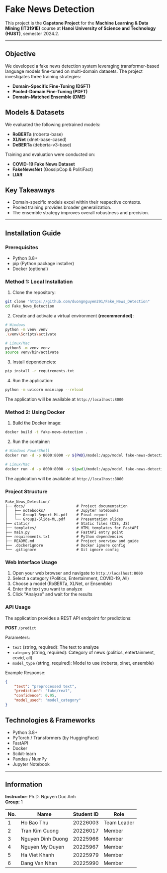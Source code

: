 # Fake News Detection

This project is the **Capstone Project** for the **Machine Learning & Data Mining (IT3191E)** course at **Hanoi University of Science and Technology (HUST)**, semester 2024.2.

---

## Objective

We developed a fake news detection system leveraging transformer-based language models fine-tuned on multi-domain datasets. The project investigates three training strategies:

- **Domain-Specific Fine-Tuning (DSFT)**  
- **Pooled-Domain Fine-Tuning (PDFT)**  
- **Domain-Matched Ensemble (DME)**
  
## Models & Datasets

We evaluated the following pretrained models:

- **RoBERTa** (roberta-base)  
- **XLNet** (xlnet-base-cased)  
- **DeBERTa** (deberta-v3-base)

Training and evaluation were conducted on:

- **COVID-19 Fake News Dataset**
- **FakeNewsNet** (GossipCop & PolitiFact)
- **LIAR**

## Key Takeaways

- Domain-specific models excel within their respective contexts.
- Pooled training provides broader generalization.
- The ensemble strategy improves overall robustness and precision.

---

## Installation Guide

### Prerequisites

- Python 3.8+
- pip (Python package installer)
- Docker (optional)

### Method 1: Local Installation

1. Clone the repository:
```bash
git clone "https://github.com/duongnguyen291/Fake_News_Detection"
cd Fake_News_Detection
```

2. Create and activate a virtual environment **(recommended)**:
```bash
# Windows
python -m venv venv
.\venv\Scripts\activate

# Linux/Mac
python3 -m venv venv
source venv/bin/activate
```

3. Install dependencies:
```bash
pip install -r requirements.txt
```

4. Run the application:
```bash
python -m uvicorn main:app --reload
```

The application will be available at `http://localhost:8000`

### Method 2: Using Docker

1. Build the Docker image:
```bash
docker build -t fake-news-detection .
```

2. Run the container:
```bash
# Windows PowerShell
docker run -d -p 8000:8000 -v ${PWD}/model:/app/model fake-news-detection

# Linux/Mac
docker run -d -p 8000:8000 -v $(pwd)/model:/app/model fake-news-detection
```

The application will be available at `http://localhost:8000`

### Project Structure

```
Fake_News_Detection/
├── docs/                       # Project documentation
│   ├── notebooks/              # Jupyter notebooks
│   ├── Group1-Report-ML.pdf    # Final report
│   └── Group1-Slide-ML.pdf     # Presentation slides
├── static/                     # Static files (CSS, JS)
├── templates/                  # HTML templates for FastAPI
├── main.py                     # FastAPI entry point
├── requirements.txt            # Python dependencies
├── README.md                   # Project overview and guide
├── .dockerignore               # Docker ignore config
└── .gitignore                  # Git ignore config
```

### Web Interface Usage

1. Open your web browser and navigate to `http://localhost:8000`
2. Select a category (Politics, Entertainment, COVID-19, All)
3. Choose a model (RoBERTa, XLNet, or Ensemble)
4. Enter the text you want to analyze
5. Click "Analyze" and wait for the results

### API Usage

The application provides a REST API endpoint for predictions:

**POST** `/predict`

Parameters:
- `text` (string, required): The text to analyze
- `category` (string, required): Category of news (politics, entertainment, covid, all)
- `model_type` (string, required): Model to use (roberta, xlnet, ensemble)

Example Response:
```json
{
    "text": "preprocessed text",
    "prediction": "fake/real",
    "confidence": 0.95,
    "model_used": "model_category"
}
```

## Technologies & Frameworks

- Python 3.8+
- PyTorch / Transformers (by HuggingFace)
- FastAPI
- Docker
- Scikit-learn
- Pandas / NumPy
- Jupyter Notebook

---

## Information

**Instructor:** Ph.D. Nguyen Duc Anh  
**Group:** 1  

| No. | Name               | Student ID | Role         |
|-----|--------------------|------------|--------------|
| 1   | Ho Bao Thu         | 20226003   | Team Leader  |
| 2   | Tran Kim Cuong     | 20226017   | Member       |
| 3   | Nguyen Dinh Duong  | 20225966   | Member       |
| 4   | Nguyen My Duyen    | 20225967   | Member       |
| 5   | Ha Viet Khanh      | 20225979   | Member       |
| 6   | Dang Van Nhan      | 20225990   | Member       |


